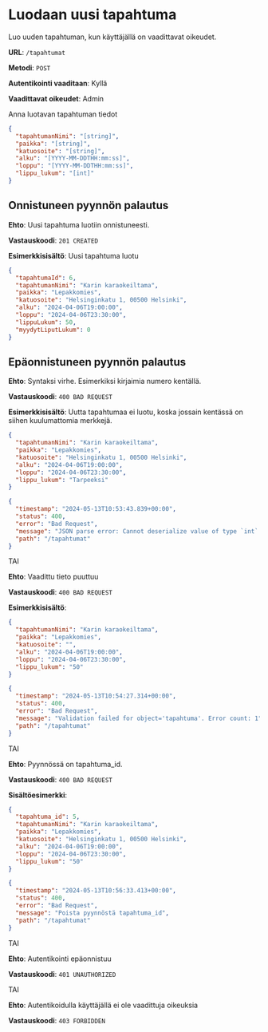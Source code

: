 # Luodaan uusi tapahtuma

Luo uuden tapahtuman, kun käyttäjällä on vaadittavat oikeudet.

**URL**: `/tapahtumat`

**Metodi**: `POST`

**Autentikointi vaaditaan**: Kyllä

**Vaadittavat oikeudet**: Admin

Anna luotavan tapahtuman tiedot

```json
{
  "tapahtumanNimi": "[string]",
  "paikka": "[string]",
  "katuosoite": "[string]",
  "alku": "[YYYY-MM-DDTHH:mm:ss]",
  "loppu": "[YYYY-MM-DDTHH:mm:ss]",
  "lippu_lukum": "[int]"
}
```

## Onnistuneen pyynnön palautus

**Ehto**: Uusi tapahtuma luotiin onnistuneesti.

**Vastauskoodi**: `201 CREATED`

**Esimerkkisisältö**: Uusi tapahtuma luotu

```json
{
  "tapahtumaId": 6,
  "tapahtumanNimi": "Karin karaokeiltama",
  "paikka": "Lepakkomies",
  "katuosoite": "Helsinginkatu 1, 00500 Helsinki",
  "alku": "2024-04-06T19:00:00",
  "loppu": "2024-04-06T23:30:00",
  "lippuLukum": 50,
  "myydytLiputLukum": 0
}
```

## Epäonnistuneen pyynnön palautus

**Ehto**: Syntaksi virhe. Esimerkiksi kirjaimia numero kentällä.

**Vastauskoodi**: `400 BAD REQUEST`

**Esimerkkisisältö**: Uutta tapahtumaa ei luotu, koska jossain kentässä on siihen kuulumattomia merkkejä.

```json
{
  "tapahtumanNimi": "Karin karaokeiltama",
  "paikka": "Lepakkomies",
  "katuosoite": "Helsinginkatu 1, 00500 Helsinki",
  "alku": "2024-04-06T19:00:00",
  "loppu": "2024-04-06T23:30:00",
  "lippu_lukum": "Tarpeeksi"
}
```

```json
{
  "timestamp": "2024-05-13T10:53:43.839+00:00",
  "status": 400,
  "error": "Bad Request",
  "message": "JSON parse error: Cannot deserialize value of type `int` from String \"Tarpeeksi\": not a valid `int` value",
  "path": "/tapahtumat"
}
```

TAI

**Ehto**: Vaadittu tieto puuttuu

**Vastauskoodi**: `400 BAD REQUEST`

**Esimerkkisisältö**:

```json
{
  "tapahtumanNimi": "Karin karaokeiltama",
  "paikka": "Lepakkomies",
  "katuosoite": "",
  "alku": "2024-04-06T19:00:00",
  "loppu": "2024-04-06T23:30:00",
  "lippu_lukum": "50"
}
```

```json
{
  "timestamp": "2024-05-13T10:54:27.314+00:00",
  "status": 400,
  "error": "Bad Request",
  "message": "Validation failed for object='tapahtuma'. Error count: 1",
  "path": "/tapahtumat"
}
```

TAI

**Ehto**: Pyynnössä on tapahtuma_id.

**Vastauskoodi**: `400 BAD REQUEST`

**Sisältöesimerkki**:

```json
{
  "tapahtuma_id": 5,
  "tapahtumanNimi": "Karin karaokeiltama",
  "paikka": "Lepakkomies",
  "katuosoite": "Helsinginkatu 1, 00500 Helsinki",
  "alku": "2024-04-06T19:00:00",
  "loppu": "2024-04-06T23:30:00",
  "lippu_lukum": "50"
}
```

```json
{
  "timestamp": "2024-05-13T10:56:33.413+00:00",
  "status": 400,
  "error": "Bad Request",
  "message": "Poista pyynnöstä tapahtuma_id",
  "path": "/tapahtumat"
}
```

TAI

**Ehto**: Autentikointi epäonnistuu

**Vastauskoodi**: `401 UNAUTHORIZED`

TAI

**Ehto**: Autentikoidulla käyttäjällä ei ole vaadittuja oikeuksia

**Vastauskoodi**: `403 FORBIDDEN`
